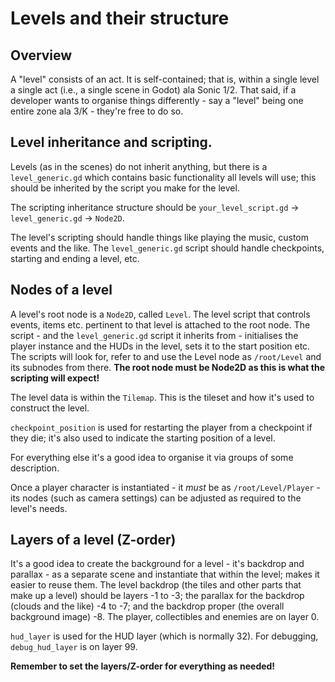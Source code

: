 # Levels and their structure

## Overview

A "level" consists of an act. It is self-contained; that is, within a single level a single act (i.e., a single scene in Godot) ala Sonic 1/2. That said, if a developer wants to organise things differently - say a "level" being one entire zone ala 3/K - they're free to do so.

## Level inheritance and scripting.

Levels (as in the scenes) do not inherit anything, but there is a `level_generic.gd` which contains basic functionality all levels will use; this should be inherited by the script you make for the level.

The scripting inheritance structure should be `your_level_script.gd` -> `level_generic.gd` -> `Node2D`.

The level's scripting should handle things like playing the music, custom events and the like. The `level_generic.gd` script should handle checkpoints, starting and ending a level, etc.

## Nodes of a level

A level's root node is a `Node2D`, called `Level`. The level script that controls events, items etc. pertinent to that level is attached to the root node. The script - and the `level_generic.gd` script it inherits from - initialises the player instance and the HUDs in the level, sets it to the start position etc. The scripts will look for, refer to and use the Level node as `/root/Level` and its subnodes from there. **The root node must be Node2D as this is what the scripting will expect!**

The level data is within the `Tilemap`. This is the tileset and how it's used to construct the level.

`checkpoint_position` is used for restarting the player from a checkpoint if they die; it's also used to indicate the starting position of a level.

For everything else it's a good idea to organise it via groups of some description.

Once a player character is instantiated - it *must* be as `/root/Level/Player` - its nodes (such as camera settings) can be adjusted as required to the level's needs.

## Layers of a level (Z-order)

It's a good idea to create the background for a level - it's backdrop and parallax - as a separate scene and instantiate that within the level; makes it easier to reuse them. The level backdrop (the tiles and other parts that make up a level) should be layers -1 to -3; the parallax for the backdrop (clouds and the like) -4 to -7; and the backdrop proper (the overall background image) -8. The player, collectibles and enemies are on layer 0.

`hud_layer` is used for the HUD layer (which is normally 32). For debugging, `debug_hud_layer` is on layer 99.

**Remember to set the layers/Z-order for everything as needed!**
